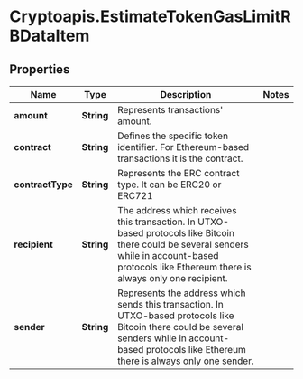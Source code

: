 # Cryptoapis.EstimateTokenGasLimitRBDataItem

## Properties

Name | Type | Description | Notes
------------ | ------------- | ------------- | -------------
**amount** | **String** | Represents transactions&#39; amount. | 
**contract** | **String** | Defines the specific token identifier.  For Ethereum-based transactions it is the contract. | 
**contractType** | **String** | Represents the ERC contract type. It can be ERC20 or ERC721 | 
**recipient** | **String** | The address which receives this transaction. In UTXO-based protocols like Bitcoin there could be several senders while in account-based protocols like Ethereum there is always only one recipient. | 
**sender** | **String** | Represents the address which sends this transaction. In UTXO-based protocols like Bitcoin there could be several senders while in account-based protocols like Ethereum there is always only one sender. | 


